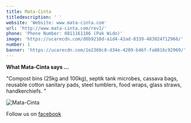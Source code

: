 ```yaml
---
title: Mata-Cinta
titledescription: ' '
website: 'Website: www.mata-cinta.com'
url: 'http://www.mata-cinta.com/rev1/'
phone: 'Phone Number: 0811161186 (Pak Wido)'
image: 'https://ucarecdn.com/d0b9210d-a1d4-42ad-8339-483024f12966/'
number: 1
banner: 'https://ucarecdn.com/1e2360c8-d34e-4209-b46f-fa8816c92969/'
---
```

**What Mata-Cinta says ...**

"Compost bins (25kg and 100kg), septik tank microbes, cassava bags, reusable cotton sanitary pads, steel tumblers, food wraps, glass straws, handkerchiefs. "

![Mata-Cinta](https://ucarecdn.com/27f61a23-384c-4768-8a30-7066d3d0d51f/ "Mata-Cinta")

Follow us on [facebook](www.facebook.com/matacinta.id/)
